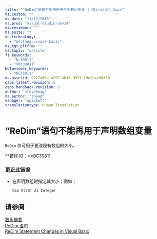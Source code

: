 ```yaml
---
title: "“ReDim”语句不能再用于声明数组变量 | Microsoft Docs"
ms.custom: ""
ms.date: "11/17/2016"
ms.prod: "visual-studio-dev14"
ms.reviewer: ""
ms.suite: ""
ms.technology: 
  - "devlang-visual-basic"
ms.tgt_pltfrm: ""
ms.topic: "article"
f1_keywords: 
  - "bc30811"
  - "vbc30811"
helpviewer_keywords: 
  - "BC30811"
ms.assetid: 9227a06e-a997-4b16-9977-19e2bce9035b
caps.latest.revision: 8
caps.handback.revision: 8
author: "stevehoag"
ms.author: "shoag"
manager: "wpickett"
translationtype: Human Translation
---
```

# “ReDim”语句不能再用于声明数组变量
`ReDim` 仅可用于更改现有数组的大小。  
  
 **错误 ID：**BC30811  
  
### 更正此错误  
  
-   在声明数组时指定其大小；例如：  
  
    ```  
    Dim X(20) As Integer  
    ```  
  
## 请参阅  
 [数组摘要](../../visual-basic/language-reference/keywords/arrays-summary.md)   
 [ReDim 语句](../../visual-basic/language-reference/statements/redim-statement.md)   
 [ReDim Statement Changes in Visual Basic](http://msdn.microsoft.com/zh-cn/b4da14db-ff23-490f-b3c6-d7ae1b649532)